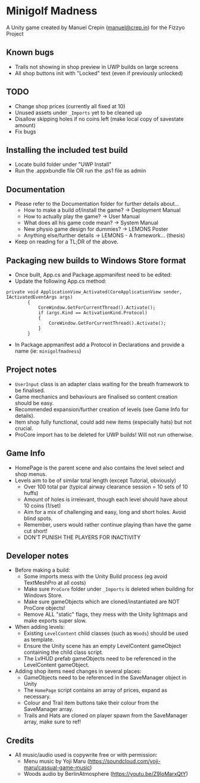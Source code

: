 Minigolf Madness
====
A Unity game created by Manuel Crepin (manuel@crep.in) for the Fizzyo Project

## Known bugs
* Trails not showing in shop preview in UWP builds on large screens
* All shop buttons init with "Locked" text (even if previously unlocked)

## TODO
* Change shop prices (currently all fixed at 10)
* Unused assets under `_Imports` yet to be cleaned up
* Disallow skipping holes if no coins left (make local copy of savestate amount)
* Fix bugs

## Installing the included test build
* Locate build folder under "UWP Install"
* Run the .appxbundle file OR run the .ps1 file as admin

## Documentation
* Please refer to the Documentation folder for further details about...
  * How to make a build of/install the game? -> Deployment Manual
  * How to actually play the game? -> User Manual
  * What does all his game code mean? -> System Manual
  * New physio game design for dummies? -> LEMONS Poster
  * Anything else/further details -> LEMONS - A framework... (thesis)
* Keep on reading for a TL;DR of the above.

## Packaging new builds to Windows Store format
* Once built, App.cs and Package.appmanifest need to be edited:
* Update the following App.cs method:
```
private void ApplicationView_Activated(CoreApplicationView sender, IActivatedEventArgs args)
        {
            CoreWindow.GetForCurrentThread().Activate();
            if (args.Kind == ActivationKind.Protocol)
            {
                CoreWindow.GetForCurrentThread().Activate();
            }
        }
```
* In Package.appmanifest add a Protocol in Declarations and provide a name (ie: `minigolfmadness`)

## Project notes
* `UserInput` class is an adapter class waiting for the breath framework to be finalised.
* Game mechanics and behaviours are finalised so content creation should be easy.
* Recommended expansion/further creation of levels (see Game Info for details).
* Item shop fully functional, could add new items (especially hats) but not crucial.
* ProCore import has to be deleted for UWP builds! Will not run otherwise.

## Game Info
* HomePage is the parent scene and also contains the level select and shop menus.
* Levels aim to be of similar total length (except Tutorial, obviously)
  * Over 100 total par (typical airway clearance session = 10 sets of 10 huffs)
  * Amount of holes is irrelevant, though each level should have about 10 coins (1/set)
  * Aim for a mix of challenging and easy, long and short holes. Avoid blind spots.
  * Remember, users would rather continue playing than have the game cut short!
  * DON'T PUNISH THE PLAYERS FOR INACTIVITY

## Developer notes
* Before making a build:
  * Some imports mess with the Unity Build process (eg avoid TextMeshPro at all costs)
  * Make sure `ProCore` folder under `_Imports` is deleted when building for Windows Store.
  * Make sure gameObjects which are cloned/instantiated are NOT ProCore objects!
  * Remove ALL "static" flags, they mess with the Unity lightmaps and make exports super slow.
* When adding levels:
  * Existing `LevelContent` child classes (such as `Woods`) should be used as template.
  * Ensure the Unity scene has an empty LevelContent gameObject containing the child class script.
  * The LvlHUD prefab gameObjects need to be referenced in the LevelContent gameObject. 
* Adding shop items need changes in several places:
  * GameObjects need to be referenced in the SaveManager object in Unity
  * The `HomePage` script contains an array of prices, expand as necessary.
  * Colour and Trail item buttons take their colour from the SaveManager array.
  * Trails and Hats are cloned on player spawn from the SaveManager array, make sure to ref!
  
## Credits
* All music/audio used is copywrite free or with permission:
  * Menu music by Yoji Maru (https://soundcloud.com/yoji-maru/cassual-game-music)
  * Woods audio by BerlinAtmosphere (https://youtu.be/Z9IoMarxQtY)